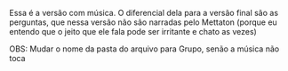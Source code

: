 Essa é a versão com música. O diferencial dela para a versão final são as perguntas, que nessa versão não são narradas pelo Mettaton (porque eu entendo que o jeito que ele fala pode ser irritante e chato as vezes)

OBS: Mudar o nome da pasta do arquivo para Grupo, senão a música não toca
